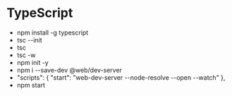<h1>TypeScript</h1>

<ul>
<li>npm install -g typescript</li>
<li>tsc --init</li>
<li>tsc</li>
<li>tsc -w</li>
<li>npm init -y</li>
<li>npm i --save-dev @web/dev-server</li>
<li>"scripts": { "start": "web-dev-server --node-resolve --open --watch" },</li>
<li>npm start</li>
</ul>
